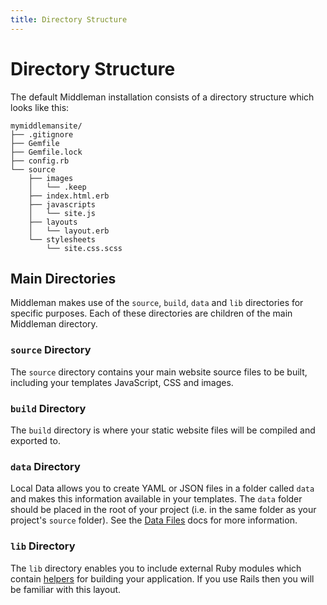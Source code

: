 ```yaml
---
title: Directory Structure
---
```


# Directory Structure

The default Middleman installation consists of a directory structure which looks
like this:

```
mymiddlemansite/
├── .gitignore
├── Gemfile
├── Gemfile.lock
├── config.rb
└── source
    ├── images
    │   └── .keep
    ├── index.html.erb
    ├── javascripts
    │   └── site.js
    ├── layouts
    │   └── layout.erb
    └── stylesheets
        └── site.css.scss
```

## Main Directories

Middleman makes use of the `source`, `build`, `data` and `lib` directories for
specific purposes. Each of these directories are children of the main Middleman
directory.

### `source` Directory

The `source` directory contains your main website source files to be built,
including your templates JavaScript, CSS and images.

### `build` Directory

The `build` directory is where your static website files will be compiled and
exported to.

### `data` Directory

Local Data allows you to create YAML or JSON files in a folder called `data` and
makes this information available in your templates. The `data` folder should be
placed in the root of your project (i.e. in the same folder as your project's
`source` folder). See the [Data Files] docs for more information.

### `lib` Directory

The `lib` directory enables you to include external Ruby modules which contain
[helpers] for building your application. If you use Rails then you will be
familiar with this layout.

  [Data Files]: /advanced/data-files/
  [helpers]: /basics/helper-methods/
